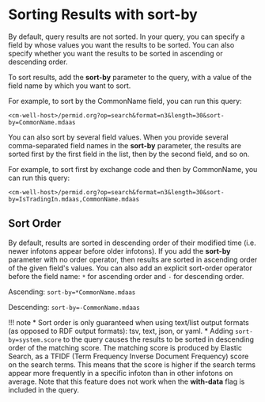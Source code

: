 # Sorting Results with sort-by

By default, query results are not sorted. In your query, you can specify a field by whose values you want the results to be sorted. You can also specify whether you want the results to be sorted in ascending or descending order.

To sort results, add the **sort-by** parameter to the query, with a value of the field name by which you want to sort.

For example, to sort by the CommonName field, you can run this query:

```
<cm-well-host>/permid.org?op=search&format=n3&length=30&sort-by=CommonName.mdaas
```

You can also sort by several field values. When you provide several comma-separated field names in the **sort-by** parameter, the results are sorted first by the first field in the list, then by the second field, and so on.

For example, to sort first by exchange code and then by CommonName, you can run this query:

```
<cm-well-host>/permid.org?op=search&format=n3&length=30&sort-by=IsTradingIn.mdaas,CommonName.mdaas
```

## Sort Order

By default, results are sorted in descending order of their modified time (i.e. newer infotons appear before older infotons). If you add the **sort-by** parameter with no order operator, then results are sorted in ascending order of the given field's values. You can also add an explicit sort-order operator before the field name: ```*``` for ascending order and ```-``` for descending order.

Ascending: `sort-by=*CommonName.mdaas`

Descending: `sort-by=-CommonName.mdaas`

!!! note
	* Sort order is only guaranteed when using text/list output formats (as opposed to RDF output formats): tsv, text, json, or yaml.
	* Adding `sort-by=system.score` to the query causes the results to be sorted in descending order of the matching score. The matching score is produced by Elastic Search, as a TFIDF (Term Frequency Inverse Document Frequency) score on the search terms. This means that the score is higher if the search terms appear more frequently in a specific infoton than in other infotons on average. Note that this feature does not work when the **with-data** flag is included in the query.

